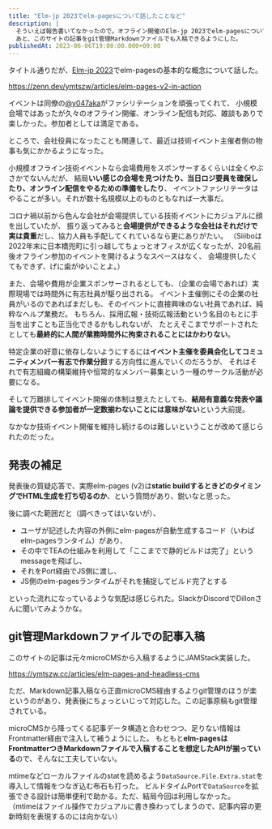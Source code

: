 ```yaml
---
title: "Elm-jp 2023でelm-pagesについて話したことなど"
description: |
  そういえば報告書いてなかったので。オフライン開催のElm-jp 2023でelm-pagesについて話した記録。
  あと、このサイトの記事をgit管理Markdownファイルでも入稿できるようにした。
publishedAt: 2023-06-06T19:00:00.000+09:00
---
```


タイトル通りだが、[Elm-jp 2023](https://elm-jp.connpass.com/event/280401/)でelm-pagesの基本的な概念について話した。

<https://zenn.dev/ymtszw/articles/elm-pages-v2-in-action>

イベントは同僚の[@y047aka](https://twitter.com/y047aka)がファシリテーションを頑張ってくれて、
小規模会場ではあったが久々のオフライン開催、オンライン配信も対応、雑談もありで楽しかった。参加者としては満足である。

ところで、会社役員になったことも関連して、最近は技術イベント主催者側の物事も気にかかるようになった。

小規模オフライン技術イベントなら会場費用をスポンサーするくらいは全くやぶさかでないんだが、
結局**いい感じの会場を見つけたり、当日ロジ要員を確保したり、オンライン配信をやるための準備をしたり**、
イベントファシリテータはやることが多い。それが数十名規模以上のものともなれば一大事だ。

コロナ禍以前から色んな会社が会場提供している技術イベントにカジュアルに顔を出していたが、
振り返ってみると**会場提供ができるような会社はそれだけで実は貴重**だし、協力人員も手配してくれているなら更にありがたい。
（Siiiboは2022年末に日本橋兜町に引っ越してちょっとオフィスが広くなったが、20名前後オフライン参加のイベントを開けるようなスペースはなく、
会場提供したくてもできず、げに歯がゆいことよ。）

また、会場や費用が企業スポンサーされるとしても、（企業の会場であれば）実際現場では時間外に有志社員が駆り出される。
イベント主催側にその企業の社員がいるのであればまだしも、そのイベントに直接興味のない社員であれば、純粋なヘルプ業務だ。
もちろん、採用広報・技術広報活動という名目のもとに手当を出すことも正当化できるかもしれないが、
たとえそこまでサポートされたとしても**最終的に人間が業務時間外に拘束されることにはかわりない**。

特定企業の好意に依存しないようにするには**イベント主催を委員会化してコミュニティメンバー有志で作業分担**する方向性に進んでいくのだろうが、
それはそれで有志組織の構築維持や恒常的なメンバー募集という一種のサークル活動が必要になる。

そして万難排してイベント開催の体制は整えたとしても、**結局有意義な発表や議論を提供できる参加者が一定数揃わないことには意味がない**という大前提。

なかなか技術イベント開催を維持し続けるのは難しいということが改めて感じられたのだった。

## 発表の補足

発表後の質疑応答で、実際elm-pages (v2)は**static buildするときどのタイミングでHTML生成を打ち切るのか**、という質問があり、鋭いなと思った。

後に調べた範囲だと（調べきってはいないが）、

- ユーザが記述した内容の外側にelm-pagesが自動生成するコード（いわばelm-pagesランタイム）があり、
- その中でTEAの仕組みを利用して「ここまでで静的ビルドは完了」というmessageを飛ばし、
- それをPort経由でJS側に渡し、
- JS側のelm-pagesランタイムがそれを捕捉してビルド完了とする

といった流れになっているような気配は感じられた。SlackかDiscordでDillonさんに聞いてみようかな。

## git管理Markdownファイルでの記事入稿

このサイトの記事は元々microCMSから入稿するようにJAMStack実装した。

<https://ymtszw.cc/articles/elm-pages-and-headless-cms>

ただ、Markdown記事入稿なら正直microCMS経由するよりgit管理のほうが楽というのがあり、発表後にちょっといじって対応した。この記事原稿もgit管理されている。

microCMSから降ってくる記事データ構造と合わせつつ、足りない情報はFrontmatter経由で注入して補うようにした。
もともと**elm-pagesはFrontmatterつきMarkdownファイルで入稿することを想定したAPIが揃っている**ので、そんなに工夫していない。

mtimeなどローカルファイルのstatを読めるよう`DataSource.File.Extra.stat`を導入して情報をつなぎ込む布石も打った。
ビルドタイムPortで`DataSource`を拡張できる設計は簡単便利で助かる。ただ、結局今回は利用しなかった。
（mtimeはファイル操作でカジュアルに書き換わってしまうので、記事内容の更新時刻を表現するのには向かない）
